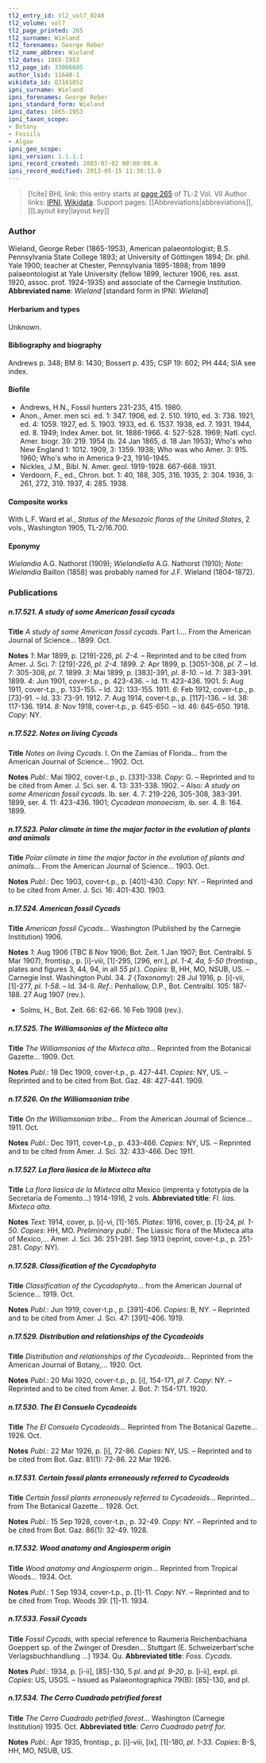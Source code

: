 ```yaml
---
tl2_entry_id: tl2_vol7_0248
tl2_volume: vol7
tl2_page_printed: 265
tl2_surname: Wieland
tl2_forenames: George Reber
tl2_name_abbrev: Wieland
tl2_dates: 1865-1953
tl2_page_id: 33066605
author_lsid: 11648-1
wikidata_id: Q3101852
ipni_surname: Wieland
ipni_forenames: George Reber
ipni_standard_form: Wieland
ipni_dates: 1865-1953
ipni_taxon_scope: 
- Botany
- Fossils
- Algae
ipni_geo_scope: 
ipni_version: 1.1.1.1
ipni_record_created: 2003-07-02 00:00:00.0
ipni_record_modified: 2013-05-15 11:30:11.0
---
```


> [!cite] BHL link: this entry starts at [page 265](https://www.biodiversitylibrary.org/page/33066605) of TL-2 Vol. VII
> Author links: [IPNI](https://www.ipni.org/a/11648-1), [Wikidata](https://www.wikidata.org/wiki/Q3101852). Support pages: [[Abbreviations|abbreviations]], [[Layout key|layout key]]

### Author

Wieland, George Reber (1865-1953), American palaeontologist; B.S. Pennsylvania State College 1893; at University of Göttingen 1894; Dr. phil. Yale 1900; teacher at Chester, Pennsylvania 1895-1898; from 1899 palaeontologist at Yale University (fellow 1899, lecturer 1906, res. asst. 1920, assoc. prof. 1924-1935) and associate of the Carnegie Institution. 
**Abbreviated name**: *Wieland* \[standard form in IPNI: *Wieland*\]

#### Herbarium and types

Unknown.

#### Bibliography and biography

Andrews p. 348; BM 8: 1430; Bossert p. 435; CSP 19: 602; PH 444; SIA see index.

#### Biofile

- Andrews, H.N., Fossil hunters 231-235, 415. 1980.
- Anon., Amer. men sci. ed. 1: 347. 1906, ed. 2. 510. 1910, ed. 3: 738. 1921, ed. 4: 1059. 1927, ed. 5. 1903. 1933, ed. 6. 1537. 1938, ed. 7. 1931. 1944, ed. 8. 1949; Index Amer. bot. lit. 1886-1966. 4: 527-528. 1969; Natl. cycl. Amer. biogr. 39: 219. 1954 (b. 24 Jan 1865, d. 18 Jan 1953); Who's who New England 1: 1012. 1909, 3: 1359. 1938; Who was who Amer. 3: 915. 1960; Who's who in America 9-23, 1916-1945.
- Nickles, J.M., Bibl. N. Amer. geol. 1919-1928. 667-668. 1931.
- Verdoorn, F., ed., Chron. bot. 1: 40, 188, 305, 316. 1935, 2: 304. 1936, 3: 261, 272, 319. 1937, 4: 285. 1938.

#### Composite works

With L.F. Ward et al., *Status of the Mesozoic floras of the United States*, 2 vols., Washington 1905, TL-2/16.700.

#### Eponymy

*Wielandia* A.G. Nathorst (1909); *Wielandiella* A.G. Nathorst (1910); *Note: Wielandia* Baillon (1858) was probably named for J.F. Wieland (1804-1872).

### Publications

##### n.17.521. A study of some American fossil cycads

**Title**
*A study of some American fossil cycads*. Part I.... From the American Journal of Science... 1899. Oct.

**Notes**
*1*: Mar 1899, p. \[219\]-226, *pl. 2-4.* – Reprinted and to be cited from Amer. J. Sci. 7: \[219\]-226, *pl. 2-4.* 1899.
*2*: Apr 1899, p. \[3051-308, *pl. 7.* – Id. 7: 305-308, *pl*. 7. 1899.
*3*: Mai 1899, p. \[383\]-391, *pl. 8-10.* – Id. 7: 383-391. 1899.
*4*: Jun 1901, cover-t.p., p. 423-436. – Id. 11: 423-436. 1901.
*5*: Aug 1911, cover-t.p., p. 133-155. – Id. 32: 133-155. 1911.
*6*: Feb 1912, cover-t.p., p. \[73\]-91. – Id. 33: 73-91. 1912.
*7*: Aug 1914, cover-t.p., p. \[117\]-136. – Id. 38: 117-136. 1914.
*8*: Nov 1918, cover-t.p., p. 645-650. – Id. 46: 645-650. 1918.
*Copy*: NY.

##### n.17.522. Notes on living Cycads

**Title**
*Notes on living Cycads*. I. On the Zamias of Florida... from the American Journal of Science... 1902. Oct.

**Notes**
*Publ*.: Mai 1902, cover-t.p., p. \[331\]-338. *Copy*: G. – Reprinted and to be cited from Amer. J. Sci. ser. 4. 13: 331-338. 1902. – Also: *A study on some American fossil cycads*. Ib. ser. 4. 7: 219-226, 305-308, 383-391. 1899, ser. 4. 11: 423-436. 1901; *Cycadean monoecism*, ib. ser. 4. 8: 164. 1899.

##### n.17.523. Polar climate in time the major factor in the evolution of plants and animals

**Title**
*Polar climate in time the major factor in the evolution of plants and animals*... From the American Journal of Science... 1903. Oct.

**Notes**
*Publ*.: Dec 1903, cover-t.p., p. \[401\]-430. *Copy*: NY. – Reprinted and to be cited from Amer. J. Sci. 16: 401-430. 1903.

##### n.17.524. American fossil Cycads

**Title**
*American fossil Cycads*... Washington (Published by the Carnegie Institution) 1906.

**Notes**
*1*: Aug 1906 (TBC 8 Nov 1906; Bot. Zeit. 1 Jan 1907; Bot. Centralbl. 5 Mar 1907), frontisp., p. \[i\]-viii, \[1\]-295, \[296, err.\], *pl*. *1-4, 4a, 5-50* (frontisp., plates and figures 3, 44, 94, in all *55 pl.*). *Copies*: B, HH, MO, NSUB, US. – Carnegie Inst. Washington Publ. 34.
*2* (*Taxonomy*): 28 Jul 1916, p. \[i\]-vii, \[1\]-277, *pl. 1-58.* – Id. 34-II.
*Ref*.: Penhallow, D.P., Bot. Centralbl. 105: 187-188. 27 Aug 1907 (rev.).
- Solms, H., Bot. Zeit. 66: 62-66. 16 Feb 1908 (rev.).

##### n.17.525. The Williamsonias of the Mixteca alta

**Title**
*The Williamsonias of the Mixteca alta*... Reprinted from the Botanical Gazette... 1909. Oct.

**Notes**
*Publ*.: 18 Dec 1909, cover-t.p., p. 427-441. *Copies*: NY, US. – Reprinted and to be cited from Bot. Gaz. 48: 427-441. 1909.

##### n.17.526. On the Williamsonian tribe

**Title**
*On the Williamsonian tribe*... From the American Journal of Science... 1911. Oct.

**Notes**
*Publ*.: Dec 1911, cover-t.p., p. 433-466. *Copies*: NY, US. – Reprinted and to be cited from Amer. J. Sci. 32: 433-466. Dec 1911.

##### n.17.527. La flora liasica de la Mixteca alta

**Title**
*La flora liasica de la Mixteca alta* Mexico (imprenta y fototypia de la Secretaria de Fomento...) 1914-1916, 2 vols.
**Abbreviated title**: *Fl. lias. Mixteca alta*.

**Notes**
*Text*: 1914, cover, p. \[i\]-vi, \[1\]-165.
*Plates*: 1916, cover, p. \[1\]-24, *pl. 1-50.*
*Copies*: HH, MO.
*Preliminary publ*.: The Liassic flora of the Mixteca alta of Mexico,... Amer. J. Sci. 36: 251-281. Sep 1913 (reprint, cover-t.p., p. 251-281. *Copy*: NY).

##### n.17.528. Classification of the Cycadophyta

**Title**
*Classification of the Cycadophyta*... from the American Journal of Science... 1919. Oct.

**Notes**
*Publ*.: Jun 1919, cover-t.p., p. \[391\]-406. *Copies*: B, NY. – Reprinted and to be cited from Amer. J. Sci. 47: \[391\]-406. 1919.

##### n.17.529. Distribution and relationships of the Cycadeoids

**Title**
*Distribution and relationships of the Cycadeoids*... Reprinted from the American Journal of Botany,... 1920. Oct.

**Notes**
*Publ*.: 20 Mai 1920, cover-t.p., p. \[i\], 154-171, *pl 7*. *Copy*: NY. – Reprinted and to be cited from Amer. J. Bot. 7: 154-171. 1920.

##### n.17.530. The El Consuelo Cycadeoids

**Title**
*The El Consuelo Cycadeoids*... Reprinted from The Botanical Gazette... 1926. Oct.

**Notes**
*Publ*.: 22 Mar 1926, p. \[i\], 72-86. *Copies*: NY, US. – Reprinted and to be cited from Bot. Gaz. 81(1): 72-86. 22 Mar 1926.

##### n.17.531. Certain fossil plants erroneously referred to Cycadeoids

**Title**
*Certain fossil plants erroneously referred to Cycadeoids*... Reprinted... from The Botanical Gazette... 1928. Oct.

**Notes**
*Publ*.: 15 Sep 1928, cover-t.p., p. 32-49. *Copy*: NY. – Reprinted and to be cited from Bot. Gaz. 86(1): 32-49. 1928.

##### n.17.532. Wood anatomy and Angiosperm origin

**Title**
*Wood anatomy and Angiosperm origin*... Reprinted from Tropical Woods... 1934. Oct.

**Notes**
*Publ*.: 1 Sep 1934, cover-t.p., p. \[1\]-11. *Copy*: NY. – Reprinted and to be cited from Trop. Woods 39: \[1\]-11. 1934.

##### n.17.533. Fossil Cycads

**Title**
*Fossil Cycads*, with special reference to Raumeria Reichenbachiana Goeppert sp. of the Zwinger of Dresden... Stuttgart (E. Schweizerbart'sche Verlagsbuchhandlung ...) 1934. Qu.
**Abbreviated title**: *Foss. Cycads*.

**Notes**
*Publ*.: 1934, p. \[i-ii\], \[85\]-130, 5 *pl*. and *pl. 9-20*, p. \[i-ii\], expl. pl. *Copies*: US, USGS. – Issued as Palaeontographica 79(B): \[85\]-130, and pl.

##### n.17.534. The Cerro Cuadrado petrified forest

**Title**
*The Cerro Cuadrado petrified forest*... Washington (Carnegie Institution) 1935. Oct.
**Abbreviated title**: *Cerro Cuadrado petrif for.*

**Notes**
*Publ*.: Apr 1935, frontisp., p. \[i\]-viii, \[ix\], \[1\]-180, *pl*. *1-33. Copies*: B-S, HH, MO, NSUB, US.


